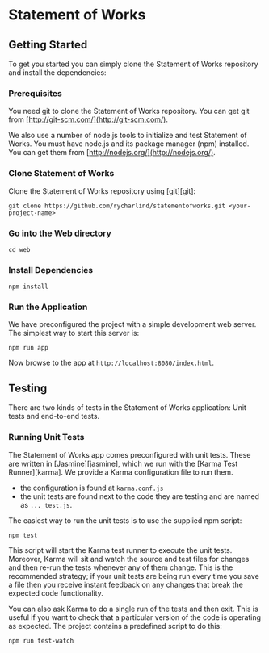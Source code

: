 # Statement of Works

## Getting Started

To get you started you can simply clone the Statement of Works repository and install the dependencies:

### Prerequisites

You need git to clone the Statement of Works repository. You can get git from
[http://git-scm.com/](http://git-scm.com/).

We also use a number of node.js tools to initialize and test Statement of Works. You must have node.js and
its package manager (npm) installed.  You can get them from [http://nodejs.org/](http://nodejs.org/).

### Clone Statement of Works

Clone the Statement of Works repository using [git][git]:

```
git clone https://github.com/rycharlind/statementofworks.git <your-project-name>
```

### Go into the Web directory

```
cd web
```

### Install Dependencies

```
npm install
```

### Run the Application

We have preconfigured the project with a simple development web server.  The simplest way to start
this server is:

```
npm run app
```

Now browse to the app at `http://localhost:8080/index.html`.

## Testing

There are two kinds of tests in the Statement of Works application: Unit tests and end-to-end tests.

### Running Unit Tests

The Statement of Works app comes preconfigured with unit tests. These are written in
[Jasmine][jasmine], which we run with the [Karma Test Runner][karma]. We provide a Karma
configuration file to run them.

* the configuration is found at `karma.conf.js`
* the unit tests are found next to the code they are testing and are named as `..._test.js`.

The easiest way to run the unit tests is to use the supplied npm script:

```
npm test
```

This script will start the Karma test runner to execute the unit tests. Moreover, Karma will sit and
watch the source and test files for changes and then re-run the tests whenever any of them change.
This is the recommended strategy; if your unit tests are being run every time you save a file then
you receive instant feedback on any changes that break the expected code functionality.

You can also ask Karma to do a single run of the tests and then exit.  This is useful if you want to
check that a particular version of the code is operating as expected.  The project contains a
predefined script to do this:

```
npm run test-watch
```